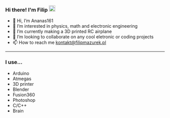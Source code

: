 <h3>Hi there! I'm Filip <img src="https://camo.githubusercontent.com/e8e7b06ecf583bc040eb60e44eb5b8e0ecc5421320a92929ce21522dbc34c891/68747470733a2f2f6d656469612e67697068792e636f6d2f6d656469612f6876524a434c467a6361737252346961377a2f67697068792e676966" height=20> </h3> 


- 👋 Hi, I’m Ananas161
- 👀 I’m interested in physics, math and electronic engineering
- 🌱 I’m currently making a 3D printed RC airplane
- 💞️ I’m looking to collaborate on any cool eletronic or coding projects 
- 📫 How to reach me kontakt@filipmazurek.pl

<hr>
<h3>I use...</h3>

- Arduino
- Atmegas
- 3D printer
- Blender
- Fusion360
- Photoshop
- C/C++
- Brain
<!---
Mazurek2000/Mazurek2000 is a ✨ special ✨ repository because its `README.md` (this file) appears on your GitHub profile.
You can click the Preview link to take a look at your changes.
--->
